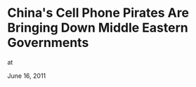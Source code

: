 # China's Cell Phone Pirates Are Bringing Down Middle Eastern Governments





at

June 16, 2011















